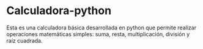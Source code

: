 # Calculadora-python
Esta es una calculadora básica desarrollada en python que permite realizar operaciones matemáticas simples: suma, resta, multiplicación, división y raíz cuadrada.
